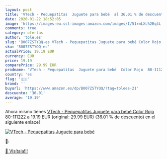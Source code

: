 ```yaml
---
layout: post
title: 'VTech - Pequepatitas  Juguete para bebé  al 36.01 % de descuento'
date: 2020-01-22 18:52:05
image: 'https://images-eu.ssl-images-amazon.com/images/I/51rmLXL%2Bq4L._SL400_.jpg'
comments: true
category: ofertas
author: 'tole.es'
slug: 'B007ZSTYQQ-es VTech - Pequepatitas Juguete para bebé Color Rojo 80-111222'
sku: 'B007ZSTYQQ-es'
actualPrice: 19.19 EUR
currency: EUR
price: 19.19
comparePrice: 29.99 EUR
prodname: 'VTech - Pequepatitas  Juguete para bebé  Color Rojo  80-111222 '
country: 'es'
flag: '🇪🇸'
brand: ''
buyurl: 'https://www.amazon.es/dp/B007ZSTYQQ/?tag=tolees-21'
descuento: '36.01'
average: '19.19'
---
```


Ahora mismo tienes [VTech - Pequepatitas  Juguete para bebé  Color Rojo  80-111222 ](https://www.amazon.es/dp/B007ZSTYQQ/?tag=tolees-21) a 19.19 EUR (original: 29.99 EUR) (36.01 %  de descuento) en el siguiente enlace!

[![VTech - Pequepatitas  Juguete para bebé ](https://images-eu.ssl-images-amazon.com/images/I/51rmLXL%2Bq4L._SL400_.jpg)](https://www.amazon.es/dp/B007ZSTYQQ/?tag=tolees-21)

🔎:


[🛒 Visítala!!!](https://www.amazon.es/dp/B007ZSTYQQ/?tag=tolees-21)
